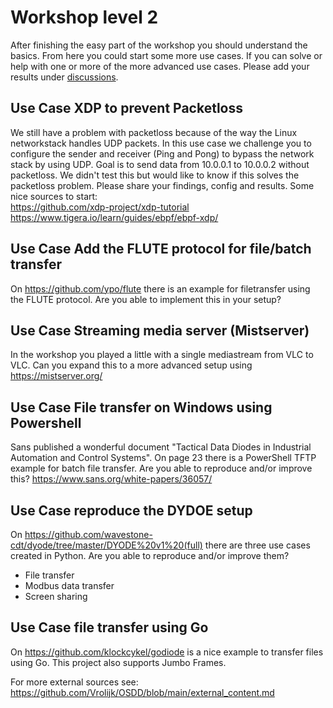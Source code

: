 # Workshop level 2

After finishing the easy part of the workshop you should understand the basics. From here you could start some more use cases. If you can solve or help with one or more of the more advanced use cases. Please add your results under [discussions](https://github.com/Vrolijk/OSDD/discussions/7).

## Use Case XDP to prevent Packetloss
We still have a problem with packetloss because of the way the Linux networkstack handles UDP packets. In this use case we challenge you to configure the sender and receiver (Ping and Pong) to bypass the network stack by using UDP.
Goal is to send data from 10.0.0.1 to 10.0.0.2 without packetloss. We didn't test this but would like to know if this solves the packetloss problem. Please share your findings, config and results.
Some nice sources to start:<br>
https://github.com/xdp-project/xdp-tutorial <br>
https://www.tigera.io/learn/guides/ebpf/ebpf-xdp/ <br>

## Use Case Add the FLUTE protocol for file/batch transfer
On https://github.com/ypo/flute there is an example for filetransfer using the FLUTE protocol. Are you able to implement this in your setup? 

## Use Case Streaming media server (Mistserver)
In the workshop you played a little with a single mediastream from VLC to VLC. Can you expand this to a more advanced setup using https://mistserver.org/   

## Use Case File transfer on Windows using Powershell
Sans published a wonderful document "Tactical Data Diodes in Industrial Automation and Control Systems". On page 23 there is a PowerShell TFTP example for batch file transfer. Are you able to reproduce and/or improve this? 
https://www.sans.org/white-papers/36057/ 

## Use Case reproduce the DYDOE setup
On https://github.com/wavestone-cdt/dyode/tree/master/DYODE%20v1%20(full) there are three use cases created in Python. Are you able to reproduce and/or improve them? 
- File transfer
- Modbus data transfer
- Screen sharing

## Use Case file transfer using Go
On https://github.com/klockcykel/godiode is a nice example to transfer files using Go. This project also supports Jumbo Frames. 


For more external sources see: https://github.com/Vrolijk/OSDD/blob/main/external_content.md

